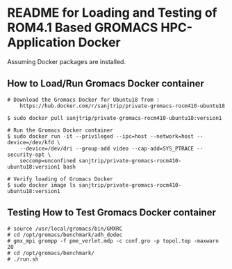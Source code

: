 # README for Loading and Testing of ROM4.1 Based GROMACS HPC-Application Docker

Assuming Docker packages are installed.

## How to Load/Run Gromacs Docker container

```
# Download the Gromacs Docker for Ubuntu18 from :
	https://hub.docker.com/r/sanjtrip/private-gromacs-rocm410-ubuntu18

$ sudo docker pull sanjtrip/private-gromacs-rocm410-ubuntu18:version1

# Run the Gromacs Docker container 
$ sudo docker run -it --privileged --ipc=host --network=host --device=/dev/kfd \
	--device=/dev/dri --group-add video --cap-add=SYS_PTRACE --security-opt \
	seccomp=unconfined sanjtrip/private-gromacs-rocm410-ubuntu18:version1 bash

# Verify loading of Gromacs Docker
$ sudo docker image ls sanjtrip/private-gromacs-rocm410-ubuntu18:version1
```

## Testing How to Test Gromacs Docker container

```
# source /usr/local/gromacs/bin/GMXRC
# cd /opt/gromacs/benchmark/adh_dodec
# gmx_mpi grompp -f pme_verlet.mdp -c conf.gro -p topol.top -maxwarn 20
# cd /opt/gromacs/benchmark/
# ./run.sh
```
